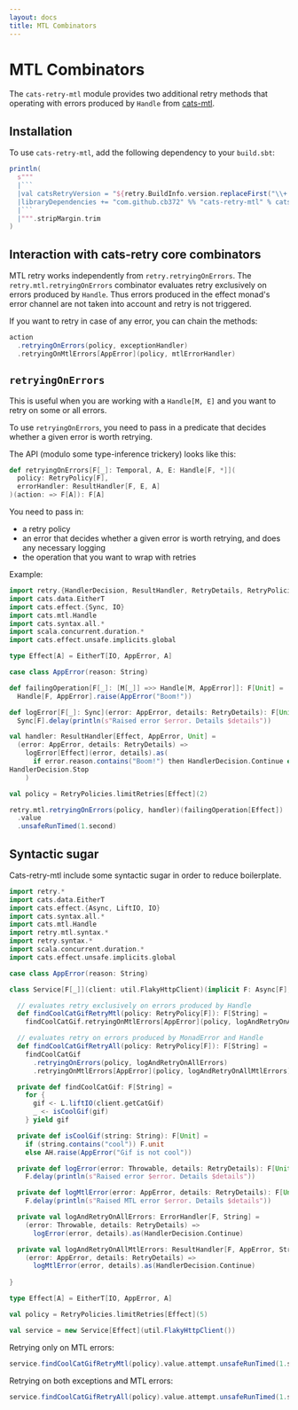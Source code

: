 ```yaml
---
layout: docs
title: MTL Combinators
---
```


# MTL Combinators

The `cats-retry-mtl` module provides two additional retry methods that operating
with errors produced by `Handle` from
[cats-mtl](https://github.com/typelevel/cats-mtl).

## Installation

To use `cats-retry-mtl`, add the following dependency to your `build.sbt`:

````scala mdoc:passthrough
println(
  s"""
  |```
  |val catsRetryVersion = "${retry.BuildInfo.version.replaceFirst("\\+.*", "")}"
  |libraryDependencies += "com.github.cb372" %% "cats-retry-mtl" % catsRetryVersion
  |```
  |""".stripMargin.trim
)
````

## Interaction with cats-retry core combinators

MTL retry works independently from `retry.retryingOnErrors`. The
`retry.mtl.retryingOnErrors` combinator evaluates retry exclusively on errors
produced by `Handle`. Thus errors produced in the effect monad's error channel
are not taken into account and retry is not triggered.

If you want to retry in case of any error, you can chain the methods:

```scala
action
  .retryingOnErrors(policy, exceptionHandler)
  .retryingOnMtlErrors[AppError](policy, mtlErrorHandler)
```

## `retryingOnErrors`

This is useful when you are working with a `Handle[M, E]` and you want to retry
on some or all errors.

To use `retryingOnErrors`, you need to pass in a predicate that decides
whether a given error is worth retrying.

The API (modulo some type-inference trickery) looks like this:

```scala
def retryingOnErrors[F[_]: Temporal, A, E: Handle[F, *]](
  policy: RetryPolicy[F],
  errorHandler: ResultHandler[F, E, A]
)(action: => F[A]): F[A]
```

You need to pass in:

- a retry policy
- an error that decides whether a given error is worth retrying, and does any
necessary logging
- the operation that you want to wrap with retries

Example:

```scala mdoc:silent
import retry.{HandlerDecision, ResultHandler, RetryDetails, RetryPolicies}
import cats.data.EitherT
import cats.effect.{Sync, IO}
import cats.mtl.Handle
import cats.syntax.all.*
import scala.concurrent.duration.*
import cats.effect.unsafe.implicits.global

type Effect[A] = EitherT[IO, AppError, A]

case class AppError(reason: String)

def failingOperation[F[_]: [M[_]] =>> Handle[M, AppError]]: F[Unit] =
  Handle[F, AppError].raise(AppError("Boom!"))

def logError[F[_]: Sync](error: AppError, details: RetryDetails): F[Unit] =
  Sync[F].delay(println(s"Raised error $error. Details $details"))

val handler: ResultHandler[Effect, AppError, Unit] =
  (error: AppError, details: RetryDetails) =>
    logError[Effect](error, details).as(
      if error.reason.contains("Boom!") then HandlerDecision.Continue else
HandlerDecision.Stop
    )

val policy = RetryPolicies.limitRetries[Effect](2)
```

```scala mdoc
retry.mtl.retryingOnErrors(policy, handler)(failingOperation[Effect])
  .value
  .unsafeRunTimed(1.second)
```

## Syntactic sugar

Cats-retry-mtl include some syntactic sugar in order to reduce boilerplate.

```scala mdoc:reset:silent
import retry.*
import cats.data.EitherT
import cats.effect.{Async, LiftIO, IO}
import cats.syntax.all.*
import cats.mtl.Handle
import retry.mtl.syntax.*
import retry.syntax.*
import scala.concurrent.duration.*
import cats.effect.unsafe.implicits.global

case class AppError(reason: String)

class Service[F[_]](client: util.FlakyHttpClient)(implicit F: Async[F], L: LiftIO[F], AH: Handle[F, AppError]) {

  // evaluates retry exclusively on errors produced by Handle
  def findCoolCatGifRetryMtl(policy: RetryPolicy[F]): F[String] =
    findCoolCatGif.retryingOnMtlErrors[AppError](policy, logAndRetryOnAllMtlErrors)

  // evaluates retry on errors produced by MonadError and Handle
  def findCoolCatGifRetryAll(policy: RetryPolicy[F]): F[String] =
    findCoolCatGif
      .retryingOnErrors(policy, logAndRetryOnAllErrors)
      .retryingOnMtlErrors[AppError](policy, logAndRetryOnAllMtlErrors)

  private def findCoolCatGif: F[String] =
    for {
      gif <- L.liftIO(client.getCatGif)
      _ <- isCoolGif(gif)
    } yield gif

  private def isCoolGif(string: String): F[Unit] =
    if (string.contains("cool")) F.unit
    else AH.raise(AppError("Gif is not cool"))

  private def logError(error: Throwable, details: RetryDetails): F[Unit] =
    F.delay(println(s"Raised error $error. Details $details"))

  private def logMtlError(error: AppError, details: RetryDetails): F[Unit] =
    F.delay(println(s"Raised MTL error $error. Details $details"))

  private val logAndRetryOnAllErrors: ErrorHandler[F, String] =
    (error: Throwable, details: RetryDetails) =>
      logError(error, details).as(HandlerDecision.Continue)

  private val logAndRetryOnAllMtlErrors: ResultHandler[F, AppError, String] =
    (error: AppError, details: RetryDetails) =>
      logMtlError(error, details).as(HandlerDecision.Continue)
      
}

type Effect[A] = EitherT[IO, AppError, A]

val policy = RetryPolicies.limitRetries[Effect](5)

val service = new Service[Effect](util.FlakyHttpClient())
```

Retrying only on MTL errors:

```scala mdoc
service.findCoolCatGifRetryMtl(policy).value.attempt.unsafeRunTimed(1.second)
```

Retrying on both exceptions and MTL errors:

```scala mdoc
service.findCoolCatGifRetryAll(policy).value.attempt.unsafeRunTimed(1.second)
```
